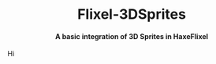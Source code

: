 <p align="center">
  <h1 align="center">Flixel-3DSprites</h1>
  <h4 align="center">A basic integration of 3D Sprites in HaxeFlixel</h4>
</p>
Hi